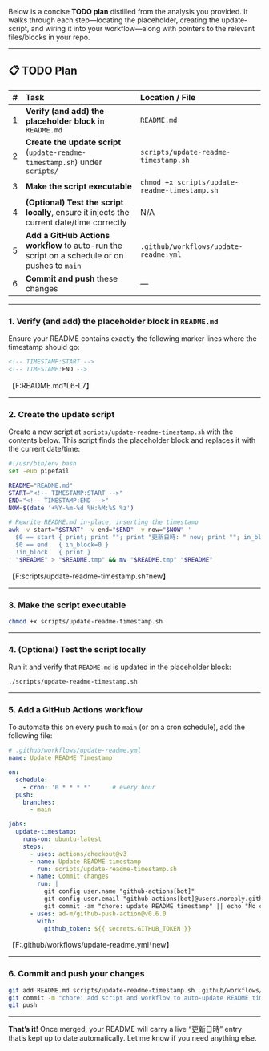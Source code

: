 Below is a concise **TODO plan** distilled from the analysis you provided.  It walks through each step—locating the placeholder, creating the update‐script, and wiring it into your workflow—along with pointers to the relevant files/blocks in your repo.

---

## 📋 TODO Plan

| #  | Task                                                                                         | Location / File                             |
|:--:|:------------------------------------------------------------------------------------------------|:---------------------------------------------|
| 1  | **Verify (and add) the placeholder block** in `README.md`                                       | `README.md`                                  |
| 2  | **Create the update script** (`update-readme-timestamp.sh`) under `scripts/`                     | `scripts/update-readme-timestamp.sh`         |
| 3  | **Make the script executable**                                                                  | `chmod +x scripts/update-readme-timestamp.sh`|
| 4  | **(Optional) Test the script locally**, ensure it injects the current date/time correctly      | N/A                                           |
| 5  | **Add a GitHub Actions workflow** to auto-run the script on a schedule or on pushes to `main`  | `.github/workflows/update-readme.yml`        |
| 6  | **Commit and push** these changes                                                               | —                                             |

---

### 1. Verify (and add) the placeholder block in `README.md`

Ensure your README contains exactly the following marker lines where the timestamp should go:

```markdown
<!-- TIMESTAMP:START -->
<!-- TIMESTAMP:END -->
```
【F:README.md†L6-L7】

---

### 2. Create the update script

Create a new script at `scripts/update-readme-timestamp.sh` with the contents below.  This script finds the placeholder block and replaces it with the current date/time:

```bash
#!/usr/bin/env bash
set -euo pipefail

README="README.md"
START="<!-- TIMESTAMP:START -->"
END="<!-- TIMESTAMP:END -->"
NOW=$(date '+%Y-%m-%d %H:%M:%S %z')

# Rewrite README.md in-place, inserting the timestamp
awk -v start="$START" -v end="$END" -v now="$NOW" '
  $0 == start { print; print ""; print "更新日時: " now; print ""; in_block=1; next }
  $0 == end   { in_block=0 }
  !in_block   { print }
' "$README" > "$README.tmp" && mv "$README.tmp" "$README"
```
【F:scripts/update-readme-timestamp.sh†new】

---

### 3. Make the script executable

```bash
chmod +x scripts/update-readme-timestamp.sh
```

---

### 4. (Optional) Test the script locally

Run it and verify that `README.md` is updated in the placeholder block:

```bash
./scripts/update-readme-timestamp.sh
```

---

### 5. Add a GitHub Actions workflow

To automate this on every push to `main` (or on a cron schedule), add the following file:

```yaml
# .github/workflows/update-readme.yml
name: Update README Timestamp

on:
  schedule:
    - cron: '0 * * * *'      # every hour
  push:
    branches:
      - main

jobs:
  update-timestamp:
    runs-on: ubuntu-latest
    steps:
      - uses: actions/checkout@v3
      - name: Update README timestamp
        run: scripts/update-readme-timestamp.sh
      - name: Commit changes
        run: |
          git config user.name "github-actions[bot]"
          git config user.email "github-actions[bot]@users.noreply.github.com"
          git commit -am "chore: update README timestamp" || echo "No changes to commit"
      - uses: ad-m/github-push-action@v0.6.0
        with:
          github_token: ${{ secrets.GITHUB_TOKEN }}
```
【F:.github/workflows/update-readme.yml†new】

---

### 6. Commit and push your changes

```bash
git add README.md scripts/update-readme-timestamp.sh .github/workflows/update-readme.yml
git commit -m "chore: add script and workflow to auto-update README timestamp"
git push
```

---

**That’s it!**  Once merged, your README will carry a live “更新日時” entry that’s kept up to date automatically. Let me know if you need anything else.
